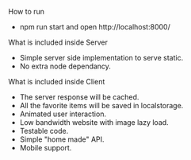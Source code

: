 How to run
- npm run start and open http://localhost:8000/

What is included inside Server
- Simple server side implementation to serve static.
- No extra node dependancy.

What is included inside Client
- The server response will be cached.
- All the favorite items will be saved in localstorage.
- Animated user interaction.
- Low bandwidth website with image lazy load.
- Testable code.
- Simple "home made" API.
- Mobile support.
